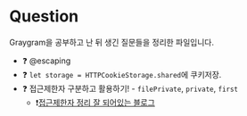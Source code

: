 # Question 
Graygram을 공부하고 난 뒤 생긴 질문들을 정리한 파일입니다.

- ❓ @escaping
- ❓ `let storage = HTTPCookieStorage.shared`에 쿠키저장.
- ❓ 접근제한자 구분하고 활용하기! - `filePrivate`, `private`, `first`
	- ❗️[접근제한자 정리 잘 되어있는 블로그](https://blog.asamaru.net/2017/01/04/swift-3-access-controls/)
